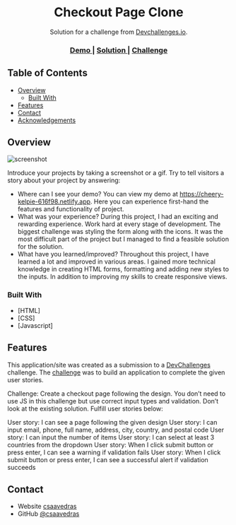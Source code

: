 <!-- Please update value in the {}  -->

<h1 align="center">Checkout Page Clone</h1>

<div align="center">
   Solution for a challenge from  <a href="http://devchallenges.io" target="_blank">Devchallenges.io</a>.
</div>

<div align="center">
  <h3>
    <a href="https://www.figma.com/file/4B0x88GhiZvgVlcQPSQ73D/checkout-page-challenge?type=design&mode=design">
      Demo
    </a>
    <span> | </span>
    <a href="https://cheery-kelpie-616f98.netlify.app">
      Solution
    </a>
    <span> | </span>
    <a href="https://cheery-kelpie-616f98.netlify.app">
      Challenge
    </a>
  </h3>
</div>

<!-- TABLE OF CONTENTS -->

## Table of Contents

- [Overview](#overview)
  - [Built With](#built-with)
- [Features](#features)
- [Contact](#contact)
- [Acknowledgements](#acknowledgements)

<!-- OVERVIEW -->

## Overview

![screenshot](https://cheery-kelpie-616f98.netlify.app/assets/Screenshot_desktop-mobile.png)

Introduce your projects by taking a screenshot or a gif. Try to tell visitors a story about your project by answering:

- Where can I see your demo?
  You can view my demo at https://cheery-kelpie-616f98.netlify.app. Here you can experience first-hand the features and functionality of project.
- What was your experience?
  During this project, I had an exciting and rewarding experience. Work hard at every stage of development.
  The biggest challenge was styling the form along with the icons. It was the most difficult part of the project but I managed to find a feasible solution for the solution.
- What have you learned/improved?
  Throughout this project, I have learned a lot and improved in various areas. I gained more technical knowledge in creating HTML forms, formatting and adding new styles to the inputs. In addition to improving my skills to create responsive views.

### Built With

<!-- This section should list any major frameworks that you built your project using. Here are a few examples.-->

- [HTML]
- [CSS]
- [Javascript]

## Features

<!-- List the features of your application or follow the template. Don't share the figma file here :) -->

This application/site was created as a submission to a [DevChallenges](https://devchallenges.io/challenges) challenge. The [challenge](https://devchallenges.io/challenges/0J1NxxGhOUYVqihwegfO) was to build an application to complete the given user stories.

Challenge: Create a checkout page following the design. You don’t need to use JS in this challenge but use correct input types and validation. Don’t look at the existing solution. Fulfill user stories below:

User story: I can see a page following the given design
User story: I can input email, phone, full name, address, city, country, and postal code
User story: I can input the number of items
User story: I can select at least 3 countries from the dropdown
User story: When I click submit button or press enter, I can see a warning if validation fails
User story: When I click submit button or press enter, I can see a successful alert if validation succeeds

## Contact

- Website [csaavedras](https://devchallenges.io/portfolio/csaavedras)
- GitHub [@csaavedras](https://github.com/csaavedras)
